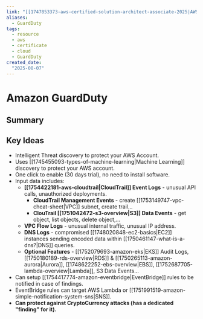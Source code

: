 ```yaml
---
link: "[[1747853373-aws-certified-solution-architect-associate-2025|AWS Certified Solution Architect Associate 2025]]"
aliases: 
  - GuardDuty
tags:
  - resource
  - aws
  - certificate
  - cloud
  - GuardDuty
created_date:
  "2025-08-07"
---
```

# Amazon GuardDuty
## Summary

## Key Ideas
- Intelligent Threat discovery to protect your AWS Account.
- Uses [[1745455093-types-of-machine-learning|Machine Learning]] discovery to protect your AWS account.
- One click to enable (30 days trial), no need to install software.
- Input data includes:
	- **[[1754422181-aws-cloudtrail|CloudTrail]] Event Logs** - unusual API calls, unauthorized deployments.
		- **CloudTrail Management Events** - create [[1753149747-vpc-cheat-sheet|VPC]] subnet, create trail...
		- **ClouTrail [[1751042472-s3-overview|S3]] Data Events** - get object, list objects, delete object,...
	- **VPC Flow Logs** - unusual internal traffic, unusual IP address.
	- **DNS Logs** - compromised [[1748020848-ec2-basics|EC2]] instances sending encoded data within [[1750461147-what-is-a-dns?|DNS]] queries.
	- **Optional Features** - [[1752079693-amazon-eks|EKS]] Audit Logs, [[1750180189-rds-overview|RDS]] & [[1750265113-amazon-aurora|Aurora]], [[1748622252-ebs-overview|EBS]], [[1752687705-lambda-overview|Lambda]], S3 Data Events...
- Can setup [[1754417774-amazon-eventbridge|EventBridge]] rules to be notified in case of findings.
- EventBridge rules can target AWS Lambda or [[1751991519-amazon-simple-notification-system-sns|SNS]].
- **Can protect against CryptoCurrency attacks (has a dedicated "finding" for it).**
